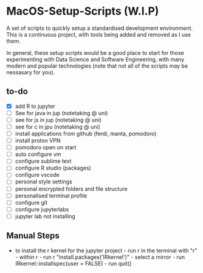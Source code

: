 # MacOS-Setup-Scripts (W.I.P)
A set of scripts to quickly setup a standardised development environment. This is a continuous project, with tools being added and removed as I use them. 

In general, these setup scripts would be a good place to start for those experimenting with Data Science and Software Engineering, with many modern and popular technologies (note that not all of the scripts may be nessasary for you).

## to-do

- [X] add R to jupyter
- [ ] See for java in jup (notetaking @ uni)
- [ ] see for js in jup (notetaking @ uni)
- [ ] see for c in jpu (notetaking @ uni)
- [ ] install applications from github (ferdi, manta, pomodoro)
- [ ] install proton VPN
- [ ] pomodoro open on start
- [ ] auto configure vm
- [ ] configure sublime text
- [ ] configure R studio (packages)
- [ ] configure vscode
- [ ] personal style settings 
- [ ] personal encrypted folders and file structure
- [ ] personalised terminal profile
- [ ] configure git
- [ ] configure jupyterlabs
- [ ] jupyter lab not installing 

## Manual Steps

- to install the r kernel for the jupyter project
      - run r in the terminal with "r"
      - within r
        - run r "install.packages('IRkernel')"
        - select a mirror 
        - run IRkernel::installspec(user = FALSE)
        - run quit()

